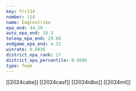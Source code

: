 ```yaml
---
key: frc114
number: 114
name: Eaglestrike
epa_end: 44.19
auto_epa_end: 10.3
teleop_epa_end: 29.68
endgame_epa_end: 4.21
winrate: 0.8036
district_epa_rank: 17
district_epa_percentile: 0.9906
type: Team
---
```

[[2024cabe]]
[[2024casf]]
[[2024idbo]]
[[2024mil]]

